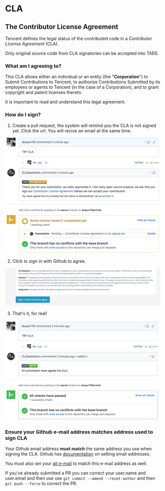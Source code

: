 # CLA

## The Contributor License Agreement

Tencent defines the legal status of the contributed code in a _Contributor License Agreement_ \(CLA\).

Only original source code from CLA signatories can be accepted into TARS.

### What am I agreeing to?

This CLA allows either an individual or an entity \(the "**Corporation**"\) to Submit Contributions to Tencent, to authorize Contributions Submitted by its employees or agents to Tencent \(in the case of a Corporation\), and to grant copyright and patent licenses thereto.

It is important to read and understand this legal agreement.

### How do I sign?

1. Create a pull request, the system will remind you the CLA is not signed yet. Click the url. You will recive an email at the same time.

![](assets/cla1.png)



  2. Click to sign in with Github to agree.

![](assets/cla2.png)

  3. That's it, for real!

![](assets/cla3.png)

### Ensure your Github e-mail address matches address used to sign CLA

Your Github email address **must match** the same address you use when signing the CLA. Github has [documentation](https://help.github.com/articles/setting-your-commit-email-address-on-github/) on setting email addresses.

You must also set your [git e-mail](https://help.github.com/articles/setting-your-email-in-git) to match this e-mail address as well.

If you've already submitted a PR you can correct your user.name and user.email and then use use `git commit --amend --reset-author` and then `git push --force` to correct the PR.

